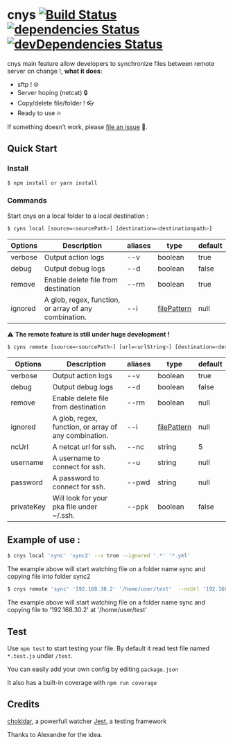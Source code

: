 # cnys [![Build Status](https://travis-ci.org/FabienGreard/cnys.svg?branch=master)](https://travis-ci.org/FabienGreard/cnys)[![dependencies Status](https://david-dm.org/FabienGreard/cnys/status.svg)](https://david-dm.org/FabienGreard/cnys)[![devDependencies Status](https://david-dm.org/FabienGreard/cnys/dev-status.svg)](https://david-dm.org/FabienGreard/cnys?type=dev)

cnys main feature allow developers to synchronize files between remote server on change !, **what it does**:

- sftp ! :globe_with_meridians:
- Server hoping (netcat) :lock:
- Copy/delete file/folder ! :eyeglasses:
- Ready to use :fire:

If something doesn’t work, please [file an issue](https://github.com/FabienGreard/cnys/issues/new) :bug:.

## Quick Start

### Install

```sh
$ npm install or yarn install
```

### Commands

Start cnys on a local folder to a local destination :

```sh
$ cyns local [source=<sourcePath>] [destination=<destinationpath>]
```

| Options | Description                                           | aliases | type                                                  | default |
| ------- | ----------------------------------------------------- | ------- | ----------------------------------------------------- | ------- |
| verbose | Output action logs                                    | --v     | boolean                                               | true    |
| debug   | Output debug logs                                     | --d     | boolean                                               | false   |
| remove  | Enable delete file from destination                   | --rm    | boolean                                               | true    |
| ignored | A glob, regex, function, or array of any combination. | --i     | [filePattern](https://github.com/micromatch/anymatch) | null    |

:warning: **The remote feature is still under huge development !**

```sh
$ cyns remote [source=<sourcePath>] [url=<urlString>] [destination=<destinationpath>]
```

| Options    | Description                                           | aliases | type                                                  | default |
| ---------- | ----------------------------------------------------- | ------- | ----------------------------------------------------- | ------- |
| verbose    | Output action logs                                    | --v     | boolean                                               | true    |
| debug      | Output debug logs                                     | --d     | boolean                                               | false   |
| remove     | Enable delete file from destination                   | --rm    | boolean                                               | null    |
| ignored    | A glob, regex, function, or array of any combination. | --i     | [filePattern](https://github.com/micromatch/anymatch) | null    |
| ncUrl      | A netcat url for ssh.                                 | --nc    | string                                                | 5       |
| username   | A username to connect for ssh.                        | --u     | string                                                | null    |
| password   | A password to connect for ssh.                        | --pwd   | string                                                | null    |
| privateKey | Will look for your pka file under ~/.ssh.             | --ppk   | boolean                                               | false   |

## Example of use :

```sh
$ cnys local 'sync' 'sync2' --v true --ignored '.*' '*.yml'
```

The example above will start watching file on a folder name sync and copying file into folder sync2

```sh
$ cnys remote 'sync' '192.168.30.2' '/home/user/test'  --ncUrl '192.168.30.3' --username 'fgreard' --privateKey true
```

The example above will start watching file on a folder name sync and copying file to '192.168.30.2' at '/home/user/test'

## Test

Use `npm test` to start testing your file. By default it read test file named `*.test.js` under `/test`.

You can easily add your own config by editing `package.json`

It also has a built-in coverage with `npm run coverage`

## Credits

[chokidar](https://github.com/paulmillr/chokidar), a powerfull watcher
[Jest](https://facebook.github.io/jest/), a testing framework

Thanks to Alexandre for the idea.
